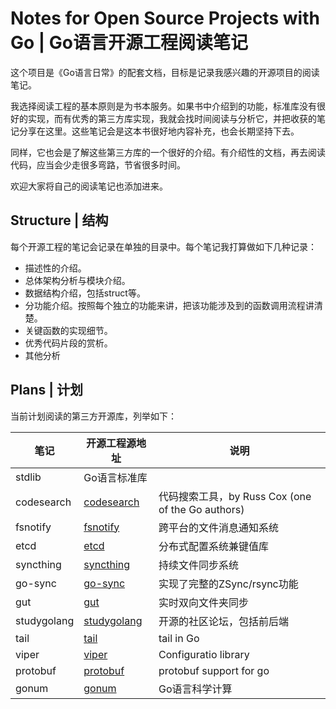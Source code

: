 # Notes for Open Source Projects with Go | Go语言开源工程阅读笔记

这个项目是《Go语言日常》的配套文档，目标是记录我感兴趣的开源项目的阅读笔记。

我选择阅读工程的基本原则是为书本服务。如果书中介绍到的功能，标准库没有很好的实现，而有优秀的第三方库实现，我就会找时间阅读与分析它，并把收获的笔记分享在这里。这些笔记会是这本书很好地内容补充，也会长期坚持下去。

同样，它也会是了解这些第三方库的一个很好的介绍。有介绍性的文档，再去阅读代码，应当会少走很多弯路，节省很多时间。

欢迎大家将自己的阅读笔记也添加进来。

## Structure | 结构

每个开源工程的笔记会记录在单独的目录中。每个笔记我打算做如下几种记录：

- 描述性的介绍。
- 总体架构分析与模块介绍。
- 数据结构介绍，包括struct等。
- 分功能介绍。按照每个独立的功能来讲，把该功能涉及到的函数调用流程讲清楚。
- 关键函数的实现细节。
- 优秀代码片段的赏析。
- 其他分析

## Plans | 计划

当前计划阅读的第三方开源库，列举如下：

| 笔记 | 开源工程源地址 | 说明 |
| --- | --- | --- |
| stdlib | Go语言标准库 |  |
| codesearch | [codesearch](https://github.com/google/codesearch)  | 代码搜索工具，by Russ Cox (one of the Go authors)|
| fsnotify | [fsnotify](https://github.com/fsnotify/fsnotify)  | 跨平台的文件消息通知系统|
| etcd | [etcd](https://github.com/etcd-io/etcd)  | 分布式配置系统兼键值库|
| syncthing | [syncthing](https://github.com/syncthing/syncthing)  | 持续文件同步系统|
| go-sync | [go-sync](https://github.com/Redundancy/go-sync)  | 实现了完整的ZSync/rsync功能|
| gut | [gut](https://github.com/tillberg/gut)  | 实时双向文件夹同步|
| studygolang | [studygolang](https://github.com/studygolang/studygolang)  | 开源的社区论坛，包括前后端|
| tail | [tail](https://github.com/hpcloud/tail) |  tail in Go|
| viper | [viper](https://github.com/spf13/viper) |  Configuratio library|
| protobuf | [protobuf](https://github.com/golang/protobuf) |  protobuf support for go|
| gonum | [gonum](https://github.com/gonum) | Go语言科学计算 |
